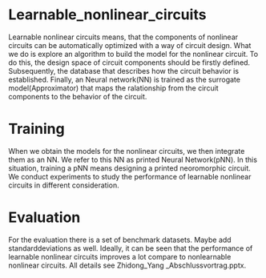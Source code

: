 # Learnable_nonlinear_circuits
Learnable nonlinear circuits means, that the components of nonlinear circuits can be automatically optimized with a way of circuit design. What we do is explore an algorithm to build the model for the nonlinear circuit. To do this, the design space of circuit components should be firstly defined. Subsequently, the database that describes how the circuit behavior is established. Finally, an Neural network(NN) is trained as the surrogate model(Approximator) that maps the ralationship from the circuit components to the behavior of the circuit.

# Training
When we obtain the models for the nonlinear circuits, we then integrate them as an NN. We refer to this NN as printed Neural Network(pNN). In this situation, training a pNN means designing a printed neoromorphic circuit. We conduct experiments to study the performance of learnable nonlinear circuits in different consideration.

# Evaluation
For the evaluation there is a set of benchmark datasets. Maybe add standarddeviations as well.  Ideally, it can be seen that the performance of learnable nonlinear circuits improves a lot compare to nonlearnable nonlinear circuits.
All details see Zhidong_Yang _Abschlussvortrag.pptx.
